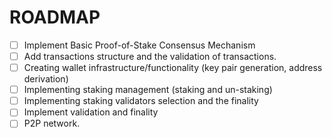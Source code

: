 # ROADMAP

- [ ] Implement Basic Proof-of-Stake Consensus Mechanism
- [ ] Add transactions structure and the validation of transactions.
- [ ] Creating wallet infrastructure/functionality (key pair generation, address derivation)
- [ ] Implementing staking management (staking and un-staking)
- [ ] Implementing staking validators selection and the finality
- [ ] Implement validation and finality
- [ ] P2P network.